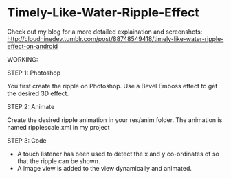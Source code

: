 Timely-Like-Water-Ripple-Effect
===============================

Check out my blog for a more detailed explaination and screenshots:
http://cloudninedev.tumblr.com/post/88748549418/timely-like-water-ripple-effect-on-android


WORKING:

STEP 1: Photoshop

You first create the ripple on Photoshop. Use a Bevel Emboss effect to get the desired 3D effect.

STEP 2: Animate

Create the desired ripple animation in your res/anim folder. The animation is named ripplescale.xml in my project

STEP 3: Code

* A touch listener has been used to detect the x and y co-ordinates of so that the ripple can be shown.
* A image view is added to the view dynamically and animated.
